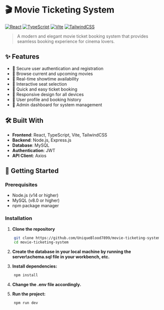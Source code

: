 # 🎬 Movie Ticketing System

[![React](https://img.shields.io/badge/React-18-blue.svg)](https://reactjs.org/)
[![TypeScript](https://img.shields.io/badge/TypeScript-5.5-blue.svg)](https://www.typescriptlang.org/)
[![Vite](https://img.shields.io/badge/Vite-5.4-brightgreen.svg)](https://vitejs.dev/)
[![TailwindCSS](https://img.shields.io/badge/TailwindCSS-3.4-blue.svg)](https://tailwindcss.com/)


> A modern and elegant movie ticket booking system that provides seamless booking experience for cinema lovers.

## ✨ Features

- 🔐 Secure user authentication and registration
- 🎥 Browse current and upcoming movies
- 📅 Real-time showtime availability
- 💺 Interactive seat selection
- 🎫 Quick and easy ticket booking
- 📱 Responsive design for all devices
- 👤 User profile and booking history
- 🔧 Admin dashboard for system management

## 🛠️ Built With

- **Frontend**: React, TypeScript, Vite, TailwindCSS
- **Backend**: Node.js, Express.js
- **Database**: MySQL
- **Authentication**: JWT
- **API Client**: Axios

## 🚀 Getting Started

### Prerequisites

- Node.js (v14 or higher)
- MySQL (v8.0 or higher)
- npm package manager

### Installation

1. **Clone the repository**
```bash
    git clone https://github.com/UniqueBlood7899/movie-ticketing-system.git
    cd movie-ticketing-system
```

2. **Create the database in your local machine by running the server\schema.sql file in your workbench, etc.**

3. **Install dependencies:**
```bash
    npm install
```
    
4. **Change the .env file accordingly.**

5. **Run the project:**
```bash
    npm run dev
```
